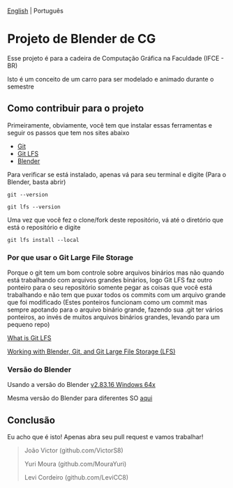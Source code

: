 [English](README.md) | Português

# Projeto de Blender de CG

Esse projeto é para a cadeira de Computação Gráfica na Faculdade (IFCE - BR)

Isto é um conceito de um carro para ser modelado e animado durante o semestre

## Como contribuir para o projeto

Primeiramente, obviamente, você tem que instalar essas ferramentas e seguir os passos que tem nos sites abaixo

-   [Git](https://git-scm.com/downloads)
-   [Git LFS](https://git-lfs.github.com/)
-   [Blender](https://www.blender.org/download/)

Para verificar se está instalado, apenas vá para seu terminal e digite (Para o Blender, basta abrir)

`git --version`

`git lfs --version`

Uma vez que você fez o clone/fork deste repositório, vá até o diretório que está o repositório e digite

`git lfs install --local`

### Por que usar o Git Large File Storage

Porque o git tem um bom controle sobre arquivos binários mas não quando está trabalhando com arquivos grandes binários, logo Git LFS faz outro ponteiro para o seu repositório somente pegar as coisas que você está trabalhando e não tem que puxar todos os commits com um arquivo grande que foi modificado (Estes ponteiros funcionam como um commit mas sempre apotando para o arquivo binário grande, fazendo sua .git ter vários ponteiros, ao invés de muitos arquivos binários grandes, levando para um pequeno repo)

[^Referências]: Sobre todas os conhecimentos e além dessa README.ptbr.md

[What is Git LFS](https://www.youtube.com/watch?v=9gaTargV5BY)

[Working with Blender, Git, and Git Large File Storage (LFS)](https://creativepolygon.com/tutorials/working-with-blender-git-and-git-large-file-storage-lfs)

### Versão do Blender

Usando a versão do Blender [v2.83.16 Windows 64x](https://download.blender.org/release/Blender2.83/blender-2.83.16-windows-x64.zip)

Mesma versão do Blender para diferentes SO [aqui](https://download.blender.org/release/Blender2.83/)

## Conclusão

Eu acho que é isto! Apenas abra seu pull request e vamos trabalhar!

[^Grupo]: Grupo do Projeto na cadeira de CG 

>   João Victor (github.com/VictorS8)
>
>   Yuri Moura (github.com/MouraYuri)
>
>   Levi Cordeiro (github.com/LeviCC8)

